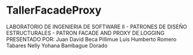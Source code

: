 # TallerFacadeProxy
LABORATORIO DE INGENIERIA DE SOFTWARE II - PATRONES DE DISEÑO ESTRUCTURALES - PATRON FACADE AND PROXY DE LOGGING
PRESENTADO POR: 
Juan David Beca Pillimue 
Luis Humberto Romero Tabares
Nelly Yohana Bambague Dorado
